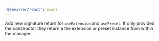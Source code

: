 ```yaml
---
'@remirror/react': minor
---
```


Add new signature return for `useExtension` and `usePreset`. If only provided the constructor they return a the extension or preset instance from within the manager.
